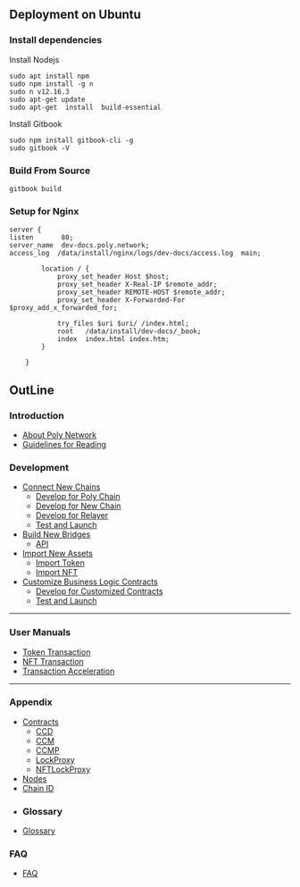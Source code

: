 ## Deployment on Ubuntu

### Install dependencies

Install Nodejs
````shell
sudo apt install npm
sudo npm install -g n
sudo n v12.16.3
sudo apt-get update
sudo apt-get  install  build-essential
````

Install Gitbook
````shell
sudo npm install gitbook-cli -g
sudo gitbook -V
````

### Build From Source
````
gitbook build
````
### Setup for Nginx
````
server {
listen       80;
server_name  dev-docs.poly.network;
access_log  /data/install/nginx/logs/dev-docs/access.log  main;

        location / {
            proxy_set_header Host $host;
            proxy_set_header X-Real-IP $remote_addr;
            proxy_set_header REMOTE-HOST $remote_addr;
            proxy_set_header X-Forwarded-For $proxy_add_x_forwarded_for;

            try_files $uri $uri/ /index.html;
            root   /data/install/dev-docs/_book;
            index  index.html index.htm;
        }

    }

````

## OutLine

### Introduction
* [About Poly Network](introduction.md)
* [Guidelines for Reading](guideline.md)

### Development
* [Connect New Chains](new_chain/readme.md)
  * [Develop for Poly Chain](new_chain/relay_chain/relay_chain_development.md)
  * [Develop for New Chain](new_chain/side_chain/contracts.md)
  * [Develop for Relayer](new_chain/relayer/relayer.md)
  * [Test and Launch](new_chain/launch_and_test/launch.md)
* [Build New Bridges](new_product/integrate_bridge/readme.md)
  * [API](new_product/integrate_bridge/bridge.md)
* [Import New Assets](new_product/integrate_assets/readme.md)
  * [Import Token](new_product/integrate_assets/token.md)
  * [Import NFT](new_product/integrate_assets/nft.md)
* [Customize Business Logic Contracts](new_product/integrate_contracts/readme.md)
  * [Develop for Customized Contracts](new_product/integrate_contracts/Customizing_Business_Logic_Contract.md)
  * [Test and Launch](new_product/integrate_contracts/launch.md)

----
### User Manuals
* [Token Transaction](Core_Smart_Contract/User_Manuals/Token_Transaction.md)
* [NFT Transaction](Core_Smart_Contract/User_Manuals/NFT_Transaction.md)
* [Transaction Acceleration](Core_Smart_Contract/User_Manuals/Transaction_Acceleration.md)
----
### Appendix
* [Contracts]()
  * [CCD](Core_Smart_Contract/Contract/CCD.md)
  * [CCM](Core_Smart_Contract/Contract/CCM.md)
  * [CCMP](Core_Smart_Contract/Contract/CCMP.md)
  * [LockProxy](Core_Smart_Contract/Contract/LockProxy.md)
  * [NFTLockProxy](Core_Smart_Contract/Contract/NFTLockProxy.md)
* [Nodes](Core_Smart_Contract/Nodes/Nodes.md)
* [Chain ID](Core_Smart_Contract/Chain_ID/Chain_ID.md)
* ### Glossary
* [Glossary](GLOSSARY.md)

### FAQ
* [FAQ](FAQ/template.md)